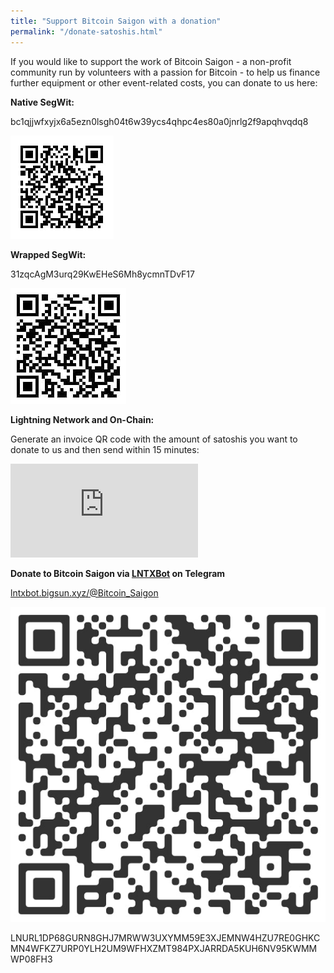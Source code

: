 ```yaml
---
title: "Support Bitcoin Saigon with a donation"
permalink: "/donate-satoshis.html"
---
```


If you would like to support the work of Bitcoin Saigon - a non-profit
community run by volunteers with a passion for Bitcoin - to help us
finance further equipment or other event-related costs, you can donate
to us here:

**Native SegWit:**

bc1qjjwfxyjx6a5ezn0lsgh04t6w39ycs4qhpc4es80a0jnrlg2f9apqhvqdq8

![bc1qjjwfxyjx6a5ezn0lsgh04t6w39ycs4qhpc4es80a0jnrlg2f9apqhvqdq8](../assets/images/native-segwit-qr.jpg)

**Wrapped SegWit:**

31zqcAgM3urq29KwEHeS6Mh8ycmnTDvF17

![31zqcAgM3urq29KwEHeS6Mh8ycmnTDvF17](../assets/images/wrapped-segwit-qr.jpg)

**Lightning Network and On-Chain:**

Generate an invoice QR code with the amount of satoshis you want to donate to us and then send within 15 minutes:

<iframe id="tips" src="https://bitcoinsaigon-lntip.herokuapp.com/tip.html" style="border:none;"></iframe>

**Donate to Bitcoin Saigon via [LNTXBot](https://lntxbot.bigsun.xyz/@Bitcoin_Saigon) on Telegram**

[lntxbot.bigsun.xyz/@Bitcoin_Saigon](https://lntxbot.bigsun.xyz/@Bitcoin_Saigon)

![@Bitcoin_Saigon on Telegram](../assets/images/lntx-bot-qr-code.jpg)

LNURL1DP68GURN8GHJ7MRWW3UXYMM59E3XJEMNW4HZU7RE0GHKCMN4WFKZ7URP0YLH2UM9WFHXZMT984PXJARRDA5KUH6NV95KWMMWP08FH3
